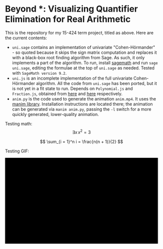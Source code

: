 <script src="https://polyfill.io/v3/polyfill.min.js?features=es6"></script>
<script id="MathJax-script" async src="https://cdn.jsdelivr.net/npm/mathjax@3/es5/tex-mml-chtml.js"></script>

# Beyond *: Visualizing Quantifier Elimination for Real Arithmetic

This is the repository for my 15-424 term project, titled as above. Here are the current contents:
- `uni.sage` contains an implementation of univariate "Cohen-Hörmander" - so quoted because it skips
the sign matrix computation and replaces it with a black-box root finding algorithm from Sage. As
such, it only implements a part of the algorithm. To run, install [sagemath](https://www.sagemath.org/) and run `sage uni.sage`,
editing the formulae at the top of `uni.sage` as needed. Tested with `SageMath version 9.2`.
- `uni.js` is an incomplete implementation of the full univariate Cohen-Hörmander algorithm. All
the code from `uni.sage` has been ported, but it is not yet in a fit state to run. Depends on `Polynomial.js`
and `Fraction.js`, obtained from [here](https://github.com/infusion/Polynomial.js) and [here](https://github.com/infusion/Fraction.js)
respectively.
- `anim.py` is the code used to generate the animation `anim.mp4`. It uses the [manim library](https://github.com/3b1b/manim).
Installation instructions are located there; the animation can be generated via `manim anim.py`, passing
the `-l` switch for a more quickly generated, lower-quality animation.

Testing math: $$\exists x\, x^2 = 3$$

$$
\sum_{i = 1}^n i = \frac{n(n + 1)}{2}
$$

Testing GIF:

![](/animation/anim.gif)

